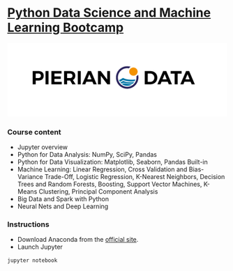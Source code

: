 # [Python Data Science and Machine Learning Bootcamp](https://udemy.com/python-for-data-science-and-machine-learning-bootcamp)
![Pierian_Data_Logo](Pierian_Data_Logo.png)

### Course content

- Jupyter overview
- Python for Data Analysis: NumPy, SciPy, Pandas
- Python for Data Visualization: Matplotlib, Seaborn, Pandas Built-in
- Machine Learning: Linear Regression, Cross Validation and Bias-Variance Trade-Off, Logistic Regression, K-Nearest Neighbors, Decision Trees and Random Forests, Boosting, Support Vector Machines, K-Means Clustering, Principal Component Analysis
- Big Data and Spark with Python
- Neural Nets and Deep Learning

### Instructions

- Download Anaconda from the [official site](https://docs.continuum.io/anaconda/install).
- Launch Jupyter

```sh
jupyter notebook
```
